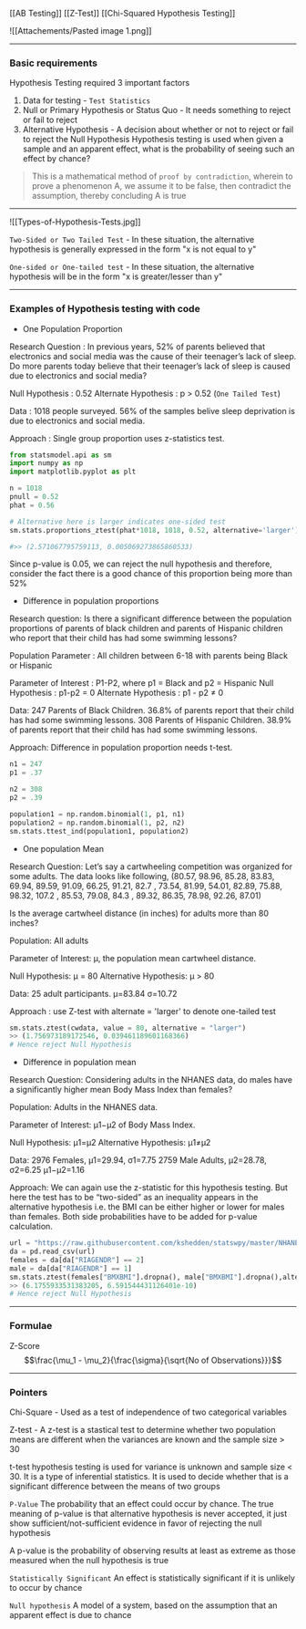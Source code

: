 [[AB Testing]]
[[Z-Test]]
[[Chi-Squared Hypothesis Testing]]

![[Attachements/Pasted image 1.png]]

---
### Basic requirements

Hypothesis Testing required 3 important factors
1. Data for testing - `Test Statistics`
2. Null or Primary Hypothesis or Status Quo - It needs something to reject or fail to reject
3. Alternative Hypothesis - A decision about whether or not to reject or fail to reject the Null Hypothesis
Hypothesis testing is used when given a sample and an apparent effect, what is the probability of seeing such an effect by chance?


>This is a mathematical method of `proof by contradiction`, wherein to prove a phenomenon A, we assume it to be false, then contradict the assumption, thereby concluding A is true

---
![[Types-of-Hypothesis-Tests.jpg]]

`Two-Sided or Two Tailed Test` - In these situation, the alternative hypothesis is generally expressed in the form "x is not equal to y"

`One-sided or One-tailed test` - In these situation, the alternative hypothesis will be in the form "x is greater/lesser than y"

---
### Examples of Hypothesis testing with code
- One Population Proportion

Research Question : In previous years, 52% of parents believed that electronics and social media was the cause of their teenager’s lack of sleep. Do more parents today believe that their teenager’s lack of sleep is caused due to electronics and social media?

Null Hypothesis : 0.52
Alternate Hypothesis : p > 0.52 (`One Tailed Test`)

Data : 1018 people surveyed. 56% of the samples belive sleep deprivation is due to electronics and social media.

Approach : Single group proportion uses z-statistics test.

```py
from statsmodel.api as sm
import numpy as np
import matplotlib.pyplot as plt

n = 1018
pnull = 0.52
phat = 0.56

# Alternative here is larger indicates one-sided test
sm.stats.proportions_ztest(phat*1018, 1018, 0.52, alternative='larger')

#>> (2.571067795759113, 0.005069273865860533)
```

Since p-value is 0.05, we can reject the null hypothesis and therefore, consider the fact there is a good chance of this proportion being more than 52%


- Difference in population proportions

Research question: Is there a significant difference between the population proportions of parents of black children and parents of Hispanic children who report that their child has had some swimming lessons?

Population Parameter : All children between 6-18 with parents being Black or Hispanic

Parameter of Interest : P1-P2, where p1 = Black and p2 = Hispanic
Null Hypothesis : p1-p2 = 0
Alternate Hypothesis : p1 - p2 $\neq$ 0

Data: 247 Parents of Black Children. 36.8% of parents report that their child has had some swimming lessons. 308 Parents of Hispanic Children. 38.9% of parents report that their child has had some swimming lessons.

Approach: Difference in population proportion needs t-test.

```py
n1 = 247
p1 = .37

n2 = 308
p2 = .39

population1 = np.random.binomial(1, p1, n1)
population2 = np.random.binomial(1, p2, n2)
sm.stats.ttest_ind(population1, population2)
```

- One population Mean

Research Question: Let’s say a cartwheeling competition was organized for some adults. The data looks like following,
(80.57, 98.96, 85.28, 83.83, 69.94, 89.59, 91.09, 66.25, 91.21, 82.7 , 73.54, 81.99, 54.01, 82.89, 75.88, 98.32, 107.2 , 85.53, 79.08, 84.3 , 89.32, 86.35, 78.98, 92.26, 87.01)

Is the average cartwheel distance (in inches) for adults more than 80 inches?

Population: All adults

Parameter of Interest: μ, the population mean cartwheel distance.

Null Hypothesis: μ = 80
Alternative Hypothesis: μ > 80

Data:
25 adult participants.
μ=83.84
σ=10.72

Approach : use Z-test with alternate = 'larger' to denote one-tailed test

```py
sm.stats.ztest(cwdata, value = 80, alternative = "larger")
>> (1.756973189172546, 0.039461189601168366)
# Hence reject Null Hypothesis
```

- Difference in population mean

Research Question: Considering adults in the NHANES data, do males have a significantly higher mean Body Mass Index than females?

Population: Adults in the NHANES data.

Parameter of Interest: μ1−μ2 of Body Mass Index.

Null Hypothesis: μ1=μ2
Alternative Hypothesis: μ1≠μ2

Data: 2976 Females, μ1=29.94, σ1=7.75
          2759 Male Adults, μ2=28.78, σ2=6.25
           μ1−μ2=1.16
		   
Approach: We can again use the z-statistic for this hypothesis testing. But here the test has to be “two-sided” as an inequality appears in the alternative hypothesis i.e. the BMI can be either higher or lower for males than females. Both side probabilities have to be added for p-value calculation.

```py
url = "https://raw.githubusercontent.com/kshedden/statswpy/master/NHANES/merged/nhanes_2015_2016.csv"
da = pd.read_csv(url)
females = da[da["RIAGENDR"] == 2]
male = da[da["RIAGENDR"] == 1]
sm.stats.ztest(females["BMXBMI"].dropna(), male["BMXBMI"].dropna(),alternative='two-sided')
>> (6.1755933531383205, 6.591544431126401e-10)
# Hence reject Null Hypothesis

```

---
### Formulae

Z-Score
$$\frac{\mu_1 - \mu_2}{\frac{\sigma}{\sqrt{No of Observations}}}$$

---
### Pointers

Chi-Square - Used as a test of independence of two categorical variables

Z-test - A z-test is a stastical test to determine whether two population means are different when the variances are known and the sample size > 30

t-test hypothesis testing is used for variance is unknown and sample size < 30. It is a type of inferential statistics. It is used to decide whether that is a significant difference between the means of two groups

`P-Value`  The probability that an effect could occur by chance. The true meaning of p-value is that alternative hypothesis is never accepted, it just show sufficient/not-sufficient evidence in favor of rejecting the null hypothesis

A p-value is the probability of observing results at least as extreme as those measured when the null hypothesis is true

`Statistically Significant`  An effect is statistically significant if it is unlikely to occur by chance

`Null hypothesis`  A model of a system, based on the assumption that an apparent effect is due to chance
